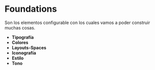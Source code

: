 # Foundations
Son los elementos configurable con los cuales vamos a poder construir muchas cosas.

- **Tipografía**
- **Colores**
- **Layouts-Spaces**
- **Iconografía**
- **Estilo**
- **Tono**